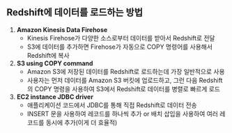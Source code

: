 ## Redshift에 데이터를 로드하는 방법

1. **Amazon Kinesis Data Firehose**
    - Kinesis Firehose가 다양한 소스로부터 데이터를 받아서 Redshift로 전달
    - S3에 데이터를 추가하면 Firehose가 자동으로 COPY 명령어를 사용해서 Redshift에 복사
2. **S3 using COPY command**
    - Amazon S3에 저장된 데이터를 Redshift로 로드하는데 가장 일반적으로 사용
    - 사용자는 먼저 데이터를 Amazon S3 버킷에 업로드하고, 그런 다음 Redshift의 COPY 명령을 사용하여 S3에서 Redshift로 데이터를 병렬로 빠르게 로드
3. **EC2 instance JDBC driver**
    - 애플리케이션 코드에서 JDBC를 통해 직접 Redshift로 데이터 전송
    - INSERT 문을 사용하여 레코드를 하나씩 추가 or 배치 삽입을 사용하여 여러 레코드를 동시에 추가(이게 더 효율적)
